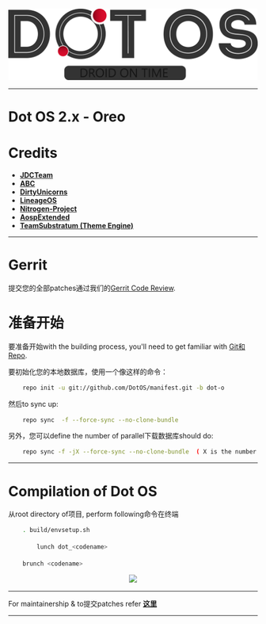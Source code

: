 <p align="center">
<img src="https://github.com/DotOS/manifest/blob/dot-o/About.png" > 
</p>

--------------------------------------------------------------

 Dot OS 2.x - Oreo
 ==========


 Credits
 =======
 * [**JDCTeam**](https://github.com/AOSP-JF-MM)
 * [**ABC**](https://github.com/ezio84?tab=repositories)
 * [**DirtyUnicorns**](https://github.com/dirtyunicorns)
 * [**LineageOS**](https://github.com/LineageOS)
 * [**Nitrogen-Project**](https://github.com/nitrogen-project)
 * [**AospExtended**](https://github.com/AospExtended)
 * [**TeamSubstratum (Theme Engine)**](https://github.com/Substratum)


-----------------------------------------------------------------------------
 
 Gerrit
 ==============
 提交您的全部patches通过我们的[Gerrit Code Review](http://gerrit.droidontime.com/).

 准备开始
 ==============

要准备开始with the building process, you'll need to get familiar with [Git和Repo](http://source.android.com/source/using-repo.html).

要初始化您的本地数据库，使用一个像这样的命令：

```bash
    repo init -u git://github.com/DotOS/manifest.git -b dot-o
```

然后to sync up:

```bash
    repo sync  -f --force-sync --no-clone-bundle
```

另外，您可以define the number of parallel下载数据库should do:

```bash
    repo sync -f -jX --force-sync --no-clone-bundle  ( X is the number of parallel下载数据库should do choose depending on您的cpu )
```

----------------------------------
 
 Compilation of Dot OS
 ==================

从root directory of项目, perform following命令在终端


```bash
	. build/envsetup.sh
   
        lunch dot_<codename>
   
	brunch <codename>
```


<p align="center">
<img src="https://github.com/DotOS/manifest/blob/dot-n/dotlogo.png" > 
</p>

--------------------------------------------------------------------------------------------------------------------------

For maintainership & to提交patches refer [**这里**](https://github.com/DotOS/android_vendor_dot/blob/dot-o/README.md)

--------------------------------------------------------------------------------------------------------------------------



